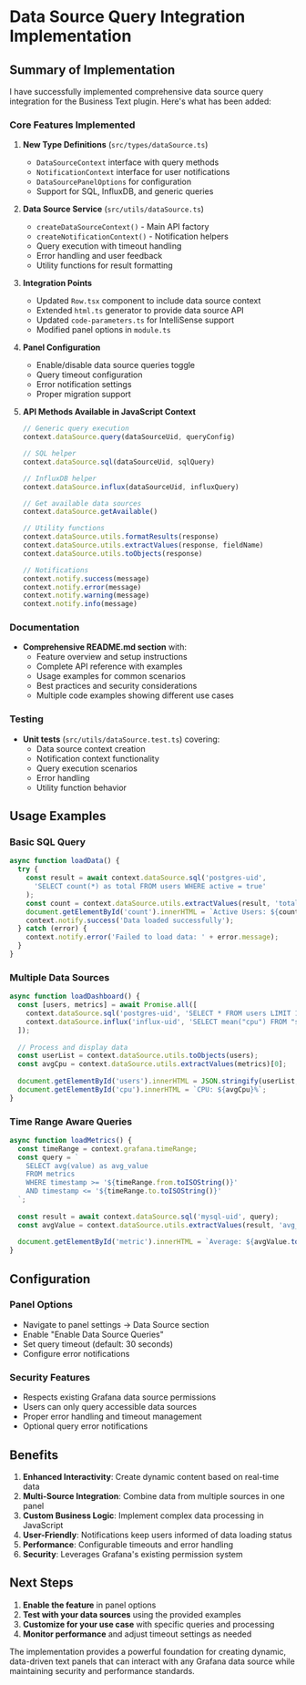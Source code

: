 # Data Source Query Integration Implementation

## Summary of Implementation

I have successfully implemented comprehensive data source query integration for the Business Text plugin. Here's what has been added:

### Core Features Implemented

1. **New Type Definitions** (`src/types/dataSource.ts`)
   - `DataSourceContext` interface with query methods
   - `NotificationContext` interface for user notifications
   - `DataSourcePanelOptions` for configuration
   - Support for SQL, InfluxDB, and generic queries

2. **Data Source Service** (`src/utils/dataSource.ts`)
   - `createDataSourceContext()` - Main API factory
   - `createNotificationContext()` - Notification helpers
   - Query execution with timeout handling
   - Error handling and user feedback
   - Utility functions for result formatting

3. **Integration Points**
   - Updated `Row.tsx` component to include data source context
   - Extended `html.ts` generator to provide data source API
   - Updated `code-parameters.ts` for IntelliSense support
   - Modified panel options in `module.ts`

4. **Panel Configuration**
   - Enable/disable data source queries toggle
   - Query timeout configuration
   - Error notification settings
   - Proper migration support

5. **API Methods Available in JavaScript Context**
   ```javascript
   // Generic query execution
   context.dataSource.query(dataSourceUid, queryConfig)
   
   // SQL helper
   context.dataSource.sql(dataSourceUid, sqlQuery)
   
   // InfluxDB helper  
   context.dataSource.influx(dataSourceUid, influxQuery)
   
   // Get available data sources
   context.dataSource.getAvailable()
   
   // Utility functions
   context.dataSource.utils.formatResults(response)
   context.dataSource.utils.extractValues(response, fieldName)
   context.dataSource.utils.toObjects(response)
   
   // Notifications
   context.notify.success(message)
   context.notify.error(message)
   context.notify.warning(message)
   context.notify.info(message)
   ```

### Documentation

- **Comprehensive README.md section** with:
  - Feature overview and setup instructions
  - Complete API reference with examples
  - Usage examples for common scenarios
  - Best practices and security considerations
  - Multiple code examples showing different use cases

### Testing

- **Unit tests** (`src/utils/dataSource.test.ts`) covering:
  - Data source context creation
  - Notification context functionality
  - Query execution scenarios
  - Error handling
  - Utility function behavior

## Usage Examples

### Basic SQL Query
```javascript
async function loadData() {
  try {
    const result = await context.dataSource.sql('postgres-uid', 
      'SELECT count(*) as total FROM users WHERE active = true'
    );
    const count = context.dataSource.utils.extractValues(result, 'total')[0];
    document.getElementById('count').innerHTML = `Active Users: ${count}`;
    context.notify.success('Data loaded successfully');
  } catch (error) {
    context.notify.error('Failed to load data: ' + error.message);
  }
}
```

### Multiple Data Sources
```javascript
async function loadDashboard() {
  const [users, metrics] = await Promise.all([
    context.dataSource.sql('postgres-uid', 'SELECT * FROM users LIMIT 10'),
    context.dataSource.influx('influx-uid', 'SELECT mean("cpu") FROM "system"')
  ]);
  
  // Process and display data
  const userList = context.dataSource.utils.toObjects(users);
  const avgCpu = context.dataSource.utils.extractValues(metrics)[0];
  
  document.getElementById('users').innerHTML = JSON.stringify(userList, null, 2);
  document.getElementById('cpu').innerHTML = `CPU: ${avgCpu}%`;
}
```

### Time Range Aware Queries
```javascript
async function loadMetrics() {
  const timeRange = context.grafana.timeRange;
  const query = `
    SELECT avg(value) as avg_value 
    FROM metrics 
    WHERE timestamp >= '${timeRange.from.toISOString()}'
    AND timestamp <= '${timeRange.to.toISOString()}'
  `;
  
  const result = await context.dataSource.sql('mysql-uid', query);
  const avgValue = context.dataSource.utils.extractValues(result, 'avg_value')[0];
  
  document.getElementById('metric').innerHTML = `Average: ${avgValue.toFixed(2)}`;
}
```

## Configuration

### Panel Options
- Navigate to panel settings → Data Source section
- Enable "Enable Data Source Queries"
- Set query timeout (default: 30 seconds)
- Configure error notifications

### Security Features
- Respects existing Grafana data source permissions
- Users can only query accessible data sources
- Proper error handling and timeout management
- Optional query error notifications

## Benefits

1. **Enhanced Interactivity**: Create dynamic content based on real-time data
2. **Multi-Source Integration**: Combine data from multiple sources in one panel
3. **Custom Business Logic**: Implement complex data processing in JavaScript
4. **User-Friendly**: Notifications keep users informed of data loading status
5. **Performance**: Configurable timeouts and error handling
6. **Security**: Leverages Grafana's existing permission system

## Next Steps

1. **Enable the feature** in panel options
2. **Test with your data sources** using the provided examples
3. **Customize for your use case** with specific queries and processing
4. **Monitor performance** and adjust timeout settings as needed

The implementation provides a powerful foundation for creating dynamic, data-driven text panels that can interact with any Grafana data source while maintaining security and performance standards.
